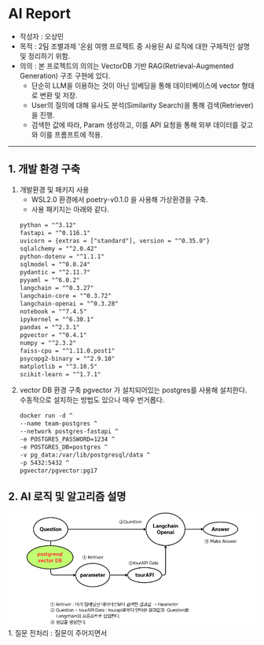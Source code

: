 # AI Report
- 작성자 : 오상민
- 목적 : 2팀 조별과제 '온쉼 여행 프로젝트 중 사용된 AI 로직에 대한 구체적인 설명 및 정리하기 위함.
- 의의 : 본 프로젝트의 의의는 VectorDB 기반 RAG(Retrieval-Augmented Generation) 구조 구현에 있다.
    + 단순히 LLM을 이용하는 것이 아닌 임베딩을 통해 데이터베이스에 vector 형태로 변환 및 저장.
    + User의 질의에 대해 유사도 분석(Similarity Search)을 통해 검색(Retriever)을 진행.
    + 검색한 값에 따라, Param 생성하고, 이를 API 요청을 통해 외부 데이터를 갖고와 이를 프롬프트에 적용.
---
## 1. 개발 환경 구축 
1. 개발환경 및 패키지 사용
    - WSL2.0 환경에서 poetry-v0.1.0 을 사용해 가상환경을 구축.
    - 사용 패키지는 아래와 같다.
    ```
    python = "^3.12"
    fastapi = "^0.116.1"
    uvicorn = {extras = ["standard"], version = "^0.35.0"}
    sqlalchemy = "^2.0.42"
    python-dotenv = "^1.1.1"
    sqlmodel = "^0.0.24"
    pydantic = "^2.11.7"
    pyyaml = "^6.0.2"
    langchain = "^0.3.27"
    langchain-core = "^0.3.72"
    langchain-openai = "^0.3.28"
    notebook = "^7.4.5"
    ipykernel = "^6.30.1"
    pandas = "^2.3.1"
    pgvector = "^0.4.1"
    numpy = "^2.3.2"
    faiss-cpu = "^1.11.0.post1"
    psycopg2-binary = "^2.9.10"
    matplotlib = "^3.10.5"
    scikit-learn = "^1.7.1"
    ```
1. vector DB 환경 구축
    pgvector 가 설치되어있는 postgres를 사용해 설치한다.  
    수동적으로 설치하는 방법도 있으나 매우 번거롭다.
    ```
    docker run -d ^
    --name team-postgres ^
    --network postgres-fastapi ^
    -e POSTGRES_PASSWORD=1234 ^
    -e POSTGRES_DB=postgres ^
    -v pg_data:/var/lib/postgresql/data ^
    -p 5432:5432 ^
    pgvector/pgvector:pg17
    ```


## 2. AI 로직 및 알고리즘 설명
![ai_data_flow](./ai_report_img/ai_data_flow.png)
    1. 질문 전처리 : 질문이 주어지면서 


